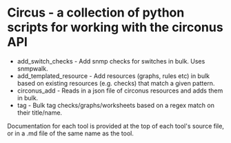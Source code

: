 # Circus - a collection of python scripts for working with the circonus API

 * add_switch_checks - Add snmp checks for switches in bulk. Uses snmpwalk.
 * add_templated_resource - Add resources (graphs, rules etc) in bulk based on
   existing resources (e.g. checks) that match a given pattern.
 * circonus_add - Reads in a json file of circonus resources and adds them in
   bulk.
 * tag - Bulk tag checks/graphs/worksheets based on a regex match on their
   title/name.

Documentation for each tool is provided at the top of each tool's source file,
or in a .md file of the same name as the tool.

